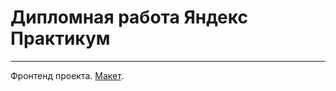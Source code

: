 # Дипломная работа Яндекс Практикум
-----
Фронтенд проекта.
[Макет](https://www.figma.com/file/Jc8PkS8RThO03jnXzrqkGH/Diploma-(Copy)).

